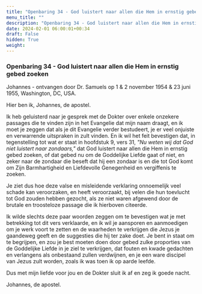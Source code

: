 ```yaml
---
title: "Openbaring 34 - God luistert naar allen die Hem in ernstig gebed zoeken"
menu_title: ""
description: "Openbaring 34 - God luistert naar allen die Hem in ernstig gebed zoeken"
date: 2024-02-01 06:00:01+00:34
draft: False
hidden: True
weight:
---
```

### Openbaring 34 - God luistert naar allen die Hem in ernstig gebed zoeken

Johannes - ontvangen door Dr. Samuels op 1 & 2 november 1954 & 23 juni 1955, Washington, DC, USA.

Hier ben ik, Johannes, de apostel.

Ik heb geluisterd naar je gesprek met de Dokter over enkele onzekere passages die te vinden zijn in het Evangelie dat mijn naam draagt, en ik moet je zeggen dat als je dit Evangelie verder bestudeert, je er veel onjuiste en verwarrende uitspraken in zult vinden. En ik wil het feit bevestigen dat, in tegenstelling tot wat er staat in hoofdstuk 9, vers 31, *"Nu weten wij dat God niet luistert naar zondaars,"* dat God luistert naar allen die Hem in ernstig gebed zoeken, of dat gebed nu om de Goddelijke Liefde gaat of niet, en zeker naar de zondaar die beseft dat hij een zondaar is en die tot God komt om Zijn Barmhartigheid en Liefdevolle Genegenheid en vergiffenis te zoeken.

Je ziet dus hoe deze valse en misleidende verklaring onnoemelijk veel schade kan veroorzaken, en heeft veroorzaakt, bij velen die hun toevlucht tot God zouden hebben gezocht, als ze niet waren afgewend door de brutale en troosteloze passage die ik hierboven citeerde.

Ik wilde slechts deze paar woorden zeggen om te bevestigen wat je met betrekking tot dit vers verklaarde, en ik wil je aansporen en aanmoedigen om je werk voort te zetten en de waarheden te verkrijgen die Jezus je gaandeweg geeft en de suggesties die hij ter zake doet. Je bent in staat om te begrijpen, en zou je best moeten doen door gebed zulke proporties van de Goddelijke Liefde in je ziel te verkrijgen, dat fouten en kwade gedachten en verlangens als onbestaand zullen verdwijnen, en je een ware discipel van Jezus zult worden, zoals ik was toen ik op aarde leefde.

Dus met mijn liefde voor jou en de Dokter sluit ik af en zeg ik goede nacht.

Johannes, de apostel.
